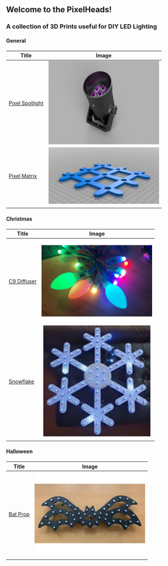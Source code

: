 ## Welcome to the PixelHeads!


### A collection of 3D Prints useful for DIY LED Lighting

#### General

| Title | Image |
|---|---|
| [Pixel Spotlight](https://www.thingiverse.com/thing:3927430) | <img src="/images/pixel_spotlight.png" alt="Pixel Spotlight" width="300"/> |
| [Pixel Matrix](https://www.thingiverse.com/thing:4058460) | <img src="/images/pixel_matrix.png" alt="Pixel Matrix" width="300"/> |
|  |  |

#### Christmas

| Title | Image |
|---|---|
| [C9 Diffuser](https://www.thingiverse.com/thing:3331268) | <img src="/images/c9_bulb.jpg" alt="C9 Diffuser" width="300"/> |
| [Snowflake](https://www.thingiverse.com/thing:1966885) | <img src="/images/snowflake.jpg" alt="Snowflake" width="300"/> |
|  |  |

#### Halloween

| Title | Image |
|---|---|
| [Bat Prop](https://www.thingiverse.com/thing:4936060) | <img src="/images/Bat.jpg" alt="Bat Prop" width="300"/> |
|  |  |

